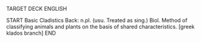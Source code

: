 TARGET DECK
ENGLISH

START
Basic
Cladistics
Back: n.pl. (usu. Treated as sing.) Biol. Method of classifying animals and plants on the basis of shared characteristics. [greek klados branch]
END
